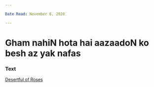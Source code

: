 ```yaml
---

Date Read: November 6, 2020

---
```


# Gham nahiN hota hai aazaadoN ko besh az yak nafas

### Text
[Desertful of Roses](http://www.columbia.edu/itc/mealac/pritchett/00ghalib/081/index_081.html)

